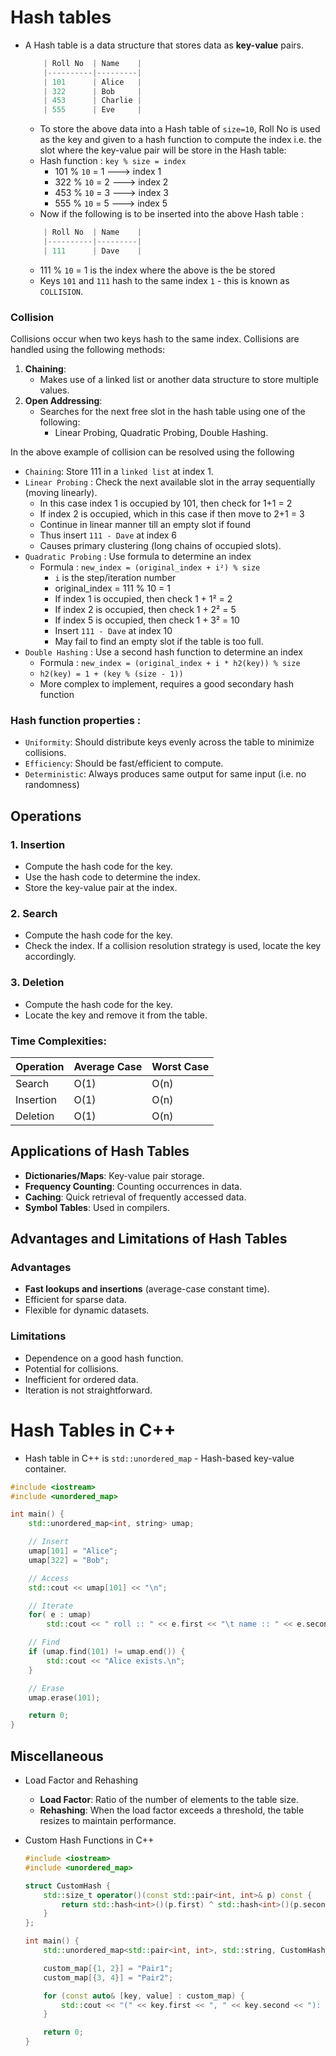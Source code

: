 # Hash tables

- A Hash table is a data structure that stores data as <b>key-value</b> pairs.
    ```cpp
        | Roll No  | Name    | 
        |----------|---------|
        | 101      | Alice   |
        | 322      | Bob     |
        | 453      | Charlie |
        | 555      | Eve     |
    ```
    - To store the above data into a Hash table of `size=10`, Roll No is used as the key and given to a hash function to compute the index i.e. the slot where the key-value pair will be store in the Hash table:
    - Hash function : `key % size = index`  
        - 101 % `10` = 1 ---> index 1
        - 322 % `10` = 2 ---> index 2
        - 453 % `10` = 3 ---> index 3
        - 555 % `10` = 5 ---> index 5
    - Now if the following is to be inserted into the above Hash table : 
    ```cpp
        | Roll No  | Name    | 
        |----------|---------|
        | 111      | Dave    |
    ```
    - 111 % `10` = 1 is the index where the above is the be stored
    - Keys `101` and `111` hash to the same index `1` - this is known as `COLLISION`.

### Collision
Collisions occur when two keys hash to the same index. Collisions are handled using the following methods:

1. **Chaining**:
   - Makes use of a linked list or another data structure to store multiple values.
2. **Open Addressing**:
   - Searches for the next free slot in the hash table using one of the following:
     - Linear Probing, Quadratic Probing, Double Hashing.

In the above example of collision can be resolved using the following

- `Chaining`: Store 111 in a `linked list` at index 1.  
- `Linear Probing` : Check the next available slot in the array sequentially (moving linearly).  
    - In this case index 1 is occupied by 101, then check for 1+1 = 2
    - If index 2 is occupied, which in this case if then move to 2+1 = 3
    - Continue in linear manner till an empty slot if found
    - Thus insert `111 - Dave` at index 6
    - Causes primary clustering (long chains of occupied slots).
- `Quadratic Probing` : Use formula to determine an index
    - Formula : `new_index = (original_index + i²) % size`
        - `i` is the step/iteration number
        - original_index = 111 % 10 = 1
        - If index 1 is occupied, then check 1 + 1² = 2
        - If index 2 is occupied, then check 1 + 2² = 5
        - If index 5 is occupied, then check 1 + 3² = 10
        - Insert `111 - Dave` at index 10  
        - May fail to find an empty slot if the table is too full.
- `Double Hashing` : Use a second hash function to determine an index
    - Formula : `new_index = (original_index + i * h2(key)) % size`
    - `h2(key) = 1 + (key % (size - 1))`
    - More complex to implement, requires a good secondary hash function


### Hash function properties : 
- `Uniformity`: Should distribute keys evenly across the table to minimize collisions.
- `Efficiency`: Should be fast/efficient to compute.
- `Deterministic`: Always produces same output for same input (i.e. no randomness)


## Operations 

### 1. **Insertion**
   - Compute the hash code for the key.
   - Use the hash code to determine the index.
   - Store the key-value pair at the index.

### 2. **Search**
   - Compute the hash code for the key.
   - Check the index. If a collision resolution strategy is used, locate the key accordingly.

### 3. **Deletion**
   - Compute the hash code for the key.
   - Locate the key and remove it from the table.

### Time Complexities:
| Operation   | Average Case | Worst Case |
|-------------|--------------|------------|
| Search      | O(1)         | O(n)       |
| Insertion   | O(1)         | O(n)       |
| Deletion    | O(1)         | O(n)       |

## Applications of Hash Tables

- **Dictionaries/Maps**: Key-value pair storage.
- **Frequency Counting**: Counting occurrences in data.
- **Caching**: Quick retrieval of frequently accessed data.
- **Symbol Tables**: Used in compilers.

## Advantages and Limitations of Hash Tables

### Advantages
- **Fast lookups and insertions** (average-case constant time).
- Efficient for sparse data.
- Flexible for dynamic datasets.

### Limitations
- Dependence on a good hash function.
- Potential for collisions.
- Inefficient for ordered data.
- Iteration is not straightforward.

# Hash Tables in C++

- Hash table in C++ is `std::unordered_map` - Hash-based key-value container.

```cpp
#include <iostream>
#include <unordered_map>

int main() {
    std::unordered_map<int, string> umap;

    // Insert
    umap[101] = "Alice";
    umap[322] = "Bob";

    // Access
    std::cout << umap[101] << "\n";

    // Iterate
    for( e : umap)
        std::cout << " roll :: " << e.first << "\t name :: " << e.second << std::endl;

    // Find
    if (umap.find(101) != umap.end()) {
        std::cout << "Alice exists.\n";
    }

    // Erase
    umap.erase(101);

    return 0;
}
```

## Miscellaneous
- Load Factor and Rehashing
    - **Load Factor**: Ratio of the number of elements to the table size.
    - **Rehashing**: When the load factor exceeds a threshold, the table resizes to maintain performance.

- Custom Hash Functions in C++
    ```cpp
    #include <iostream>
    #include <unordered_map>

    struct CustomHash {
        std::size_t operator()(const std::pair<int, int>& p) const {
            return std::hash<int>()(p.first) ^ std::hash<int>()(p.second);
        }
    };

    int main() {
        std::unordered_map<std::pair<int, int>, std::string, CustomHash> custom_map;

        custom_map[{1, 2}] = "Pair1";
        custom_map[{3, 4}] = "Pair2";

        for (const auto& [key, value] : custom_map) {
            std::cout << "(" << key.first << ", " << key.second << "): " << value << "\n";
        }

        return 0;
    }
    ```